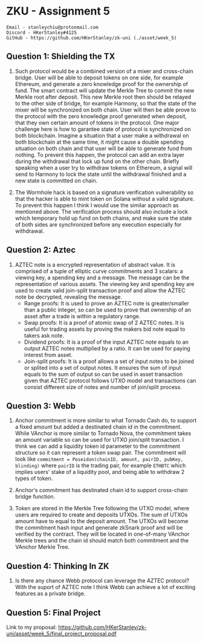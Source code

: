 # ZKU - Assignment 5

    Email - stanleychiu@protonmail.com
    Discord - HKerStanley#4125
    GitHub - https://github.com/HKerStanley/zk-uni (./asset/week_5)

## Question 1: Shielding the TX

1. Such protocol would be a combined version of a mixer and cross-chain bridge. User will be able to deposit tokens on one side, for example Ethereum, and generate a zero knowledge proof for the ownership of fund. The smart contract will update the Merkle Tree to commit the new Merkle root after deposit. This new Merkle root then should be relayed to the other side of bridge, for example Harmony, so that the state of the mixer will be synchronized on both chain. User will then be able prove to the protocol with the zero knowledge proof generated when deposit, that they own certain amount of tokens in the protocol. One major challenge here is how to garantee state of protocol is synchronized on both blockchain. Imagine a situation that a user make a withdrawal on both blockchain at the same time, it might cause a double spending situation on both chain and that user will be able to generate fund from nothing. To prevent this happen, the protocol can add an extra layer during the withdrawal that lock up fund on the other chain. Briefly speaking when a user try to withdraw tokens on Ethereum, a signal will send to Harmony to lock the state until the withdrawal finished and a new state is committed on chain.

2. The Wormhole hack is based on a signature verification vulnerability so that the hacker is able to mint token on Solana without a valid signature. To prevent this happen I think I would use the similar approach as mentioned above. The verification process should also include a lock which temporary hold up fund on both chains, and make sure the state of both sides are synchronized before any execution especially for withdrawal.

## Question 2: Aztec

1. AZTEC note is a encrypted representation of abstract value. It is comprised of a tuple of elliptic curve commitments and 3 scalars: a viewing key, a spending key and a message. The message can be the representation of various assets. The viewing key and spending key are used to create valid join-split transaction proof and allow the AZTEC note be decrypted, revealing the message.
   - Range proofs: It is used to prove an AZTEC note is greater/smaller than a public integer, so can be used to prove that ownership of an asset after a trade is within a regulatory range.
   - Swap proofs: It is a proof of atomic swap of 2 AZTEC notes. It is useful for trading assets by proving the makers bid note equal to takers ask note.
   - Dividend proofs: It is a proof of the input AZTEC note equals to an output AZTEC notes multiplied by a ratio. It can be used for paying interest from asset.
   - Join-split proofs: It is a proof allows a set of input notes to be joined or splited into a set of output notes. It ensures the sum of input equals to the sum of output so can be used in asset transaction given that AZTEC protocol follows UTXO model and transactions can consist different size of notes and number of join/split process.

## Question 3: Webb

1. Anchor commitment is more similar to what Tornado Cash do, to support a fixed amount but added a destinated chain id in the commitment. While VAnchor is more similar to Tornado Nova, the commitment takes an amount variable so can be used for UTXO join/split transaction. I think we can add a liquidity token id parameter to the commitment structure so it can represent a token swap pair. The commitment will look like `commitment = Poseidon(chainID, amount, pairID, pubKey, blinding)` where `pairID` is the trading pair, for example `ETHBTC` which implies users' stake of a liquidity pool, and being able to withdraw 2 types of token.

2. Anchor's commitment has destinated chain id to support cross-chain bridge function.

3. Token are stored in the Merkle Tree following the UTXO model, where users are required to create and deposits UTXOs. The sum of UTXOs amount have to equal to the deposit amount. The UTXOs will become the commitment hash input and generate zkSnark proof and will be verified by the contract. They will be located in one-of-many VAnchor Merkle trees and the chain id should match both commitment and the VAnchor Merkle Tree.

## Question 4: Thinking In ZK

1. Is there any chance Webb protocol can leverage the AZTEC protocol? With the suport of AZTEC note I think Webb can achieve a lot of exciting features as a private bridge.

## Question 5: Final Project

Link to my proposal: <https://github.com/HKerStanley/zk-uni/asset/week_5/final_project_proposal.pdf>
